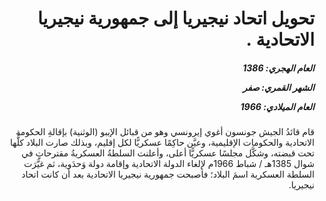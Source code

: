 <h1 dir="rtl">تحويل اتحاد نيجيريا إلى جمهورية نيجيريا الاتحادية .</h1>

<h5 dir="rtl">العام الهجري:  1386

الشهر القمري: صفر

العام الميلادي: 1966</h5>

<p dir="rtl">قام قائدُ الجيش جونسون أغوي إيرونسي وهو من قبائل الإيبو (الوثنية) بإقالةِ الحكومة الاتحادية والحكومات الإقليمية، وعيَّن حاكِمًا عسكريًّا لكل إقليم، وبذلك صارت البلاد كلُّها تحت قبضته، وشكَّل مجلسًا عسكريًّا أعلى، وأعلنت السلطةُ العسكريةُ مقترحاتٍ في شوال 1385هـ / شباط 1966م لإلغاء الدولة الاتحادية وإقامة دولة وَحدَوية، ثم غيَّرَت السلطة العسكرية اسمَ البلاد؛ فأصبحت جمهورية نيجيريا الاتحادية بعد أن كانت اتحاد نيجيريا.</p></br>
